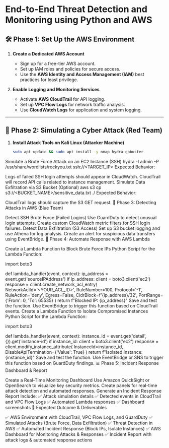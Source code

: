 # **End-to-End Threat Detection and Monitoring using Python and AWS**

## 🛠️ **Phase 1: Set Up the AWS Environment**

1. **Create a Dedicated AWS Account**  
   - Sign up for a free-tier AWS account.  
   - Set up IAM roles and policies for secure access.  
   - Use the **AWS Identity and Access Management (IAM)** best practices for least privilege.  

2. **Enable Logging and Monitoring Services**  
   - Activate **AWS CloudTrail** for API logging.  
   - Set up **VPC Flow Logs** for network traffic analysis.  
   - Use **CloudWatch Logs** for application and system logging.  

---

## 🔴 **Phase 2: Simulating a Cyber Attack (Red Team)**

1. **Install Attack Tools on Kali Linux (Attacker Machine)**  
   ```bash
   sudo apt update && sudo apt install -y nmap hydra gobuster
Simulate a Brute Force Attack on an EC2 Instance (SSH)
hydra -l admin -P /usr/share/wordlists/rockyou.txt ssh://<TARGET_IP>
Expected Behavior:

Logs of failed SSH login attempts should appear in CloudWatch.
CloudTrail will record API calls related to instance management.
Simulate Data Exfiltration via S3 Bucket (Optional)
aws s3 cp s3://<BUCKET_NAME>/sensitive_data.txt ./
Expected Behavior:

CloudTrail logs should capture the S3 GET request.
🔵 Phase 3: Detecting Attacks in AWS (Blue Team)

Detect SSH Brute Force (Failed Logins)
Use GuardDuty to detect unusual login attempts.
Create custom CloudWatch metric filters for SSH login failures.
Detect Data Exfiltration (S3 Access)
Set up S3 bucket logging and use Athena for log analysis.
Create an alert for suspicious data transfers using EventBridge.
🤖 Phase 4: Automate Response with AWS Lambda

Create a Lambda Function to Block Brute Force IPs
Python Script for the Lambda Function:

import boto3

def lambda_handler(event, context):
    ip_address = event.get('sourceIPAddress')
    if ip_address:
        client = boto3.client('ec2')
        response = client.create_network_acl_entry(
            NetworkAclId='<YOUR_ACL_ID>',
            RuleNumber=100,
            Protocol='-1',
            RuleAction='deny',
            Egress=False,
            CidrBlock=f'{ip_address}/32',
            PortRange={'From': 0, 'To': 65535}
        )
        return f"Blocked IP: {ip_address}"
Save and test the function.
Use EventBridge to trigger this function based on CloudTrail events.
Create a Lambda Function to Isolate Compromised Instances
Python Script for the Lambda Function:

import boto3

def lambda_handler(event, context):
    instance_id = event.get('detail', {}).get('instance-id')
    if instance_id:
        client = boto3.client('ec2')
        response = client.modify_instance_attribute(
            InstanceId=instance_id,
            DisableApiTermination={'Value': True}
        )
        return f"Isolated Instance: {instance_id}"
Save and test the function.
Use EventBridge or SNS to trigger this function based on GuardDuty findings.
📊 Phase 5: Incident Response Dashboard & Report

Create a Real-Time Monitoring Dashboard
Use Amazon QuickSight or OpenSearch to visualize key security metrics.
Create panels for real-time attack detection and automated responses.
Generate an Incident Response Report
Include:
✅ Attack simulation details
✅ Detected events in CloudTrail and VPC Flow Logs
✅ Automated Lambda responses
✅ Dashboard screenshots
🎯 Expected Outcome & Deliverables

✅ AWS Environment with CloudTrail, VPC Flow Logs, and GuardDuty
✅ Simulated Attacks (Brute Force, Data Exfiltration)
✅ Threat Detection in AWS
✅ Automated Incident Response (Block IPs, Isolate Instances)
✅ AWS Dashboard for Monitoring Attacks & Responses
✅ Incident Report with attack logs & automated response actions
